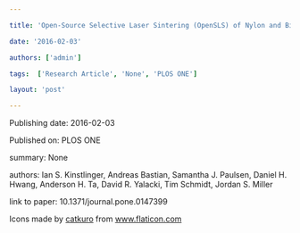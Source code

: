 ---
title: 'Open-Source Selective Laser Sintering (OpenSLS) of Nylon and Biocompatible Polycaprolactone'
date: '2016-02-03'
authors: ['admin']
tags:  ['Research Article', 'None', 'PLOS ONE']
layout: 'post'
---
Publishing date: 2016-02-03

Published on: PLOS ONE

summary: None

authors: Ian S. Kinstlinger, Andreas Bastian, Samantha J. Paulsen, Daniel H. Hwang, Anderson H. Ta, David R. Yalacki, Tim Schmidt, Jordan S. Miller

link to paper: 10.1371/journal.pone.0147399

Icons made by <a href="https://www.flaticon.com/free-icon/bookshelves_3576884" title="catkuro">catkuro</a> from <a href="https://www.flaticon.com/" title="Flaticon"> www.flaticon.com</a>